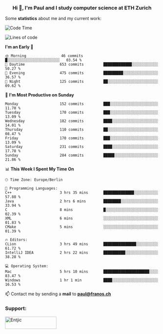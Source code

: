 <h3 align="center">Hi 👋, I'm Paul and I study computer science at ETH Zurich</h3>


Some **statistics** about me and my current work:

<!--START_SECTION:waka-->
![Code Time](http://img.shields.io/badge/Code%20Time-1%2C354%20hrs%2024%20mins-blue)

![Lines of code](https://img.shields.io/badge/From%20Hello%20World%20I%27ve%20Written-1.9%20million%20lines%20of%20code-blue)

**I'm an Early 🐤** 

```text
🌞 Morning                46 commits          █░░░░░░░░░░░░░░░░░░░░░░░░   03.54 % 
🌆 Daytime                653 commits         █████████████░░░░░░░░░░░░   50.27 % 
🌃 Evening                475 commits         █████████░░░░░░░░░░░░░░░░   36.57 % 
🌙 Night                  125 commits         ██░░░░░░░░░░░░░░░░░░░░░░░   09.62 % 
```
📅 **I'm Most Productive on Sunday** 

```text
Monday                   152 commits         ███░░░░░░░░░░░░░░░░░░░░░░   11.70 % 
Tuesday                  170 commits         ███░░░░░░░░░░░░░░░░░░░░░░   13.09 % 
Wednesday                182 commits         ████░░░░░░░░░░░░░░░░░░░░░   14.01 % 
Thursday                 110 commits         ██░░░░░░░░░░░░░░░░░░░░░░░   08.47 % 
Friday                   170 commits         ███░░░░░░░░░░░░░░░░░░░░░░   13.09 % 
Saturday                 231 commits         ████░░░░░░░░░░░░░░░░░░░░░   17.78 % 
Sunday                   284 commits         █████░░░░░░░░░░░░░░░░░░░░   21.86 % 
```


📊 **This Week I Spent My Time On** 

```text
🕑︎ Time Zone: Europe/Berlin

💬 Programming Languages: 
C++                      3 hrs 35 mins       ██████████████░░░░░░░░░░░   57.88 % 
Java                     2 hrs 6 mins        ████████░░░░░░░░░░░░░░░░░   33.94 % 
C                        8 mins              █░░░░░░░░░░░░░░░░░░░░░░░░   02.39 % 
XML                      6 mins              ░░░░░░░░░░░░░░░░░░░░░░░░░   01.83 % 
CMake                    5 mins              ░░░░░░░░░░░░░░░░░░░░░░░░░   01.39 % 

🔥 Editors: 
CLion                    3 hrs 49 mins       ███████████████░░░░░░░░░░   61.72 % 
IntelliJ IDEA            2 hrs 22 mins       ██████████░░░░░░░░░░░░░░░   38.28 % 

💻 Operating System: 
Mac                      5 hrs 10 mins       █████████████████████░░░░   83.47 % 
Windows                  1 hr 1 min          ████░░░░░░░░░░░░░░░░░░░░░   16.53 % 
```


<!--END_SECTION:waka-->

📫 Contact me by sending a **mail** to **paul@franos.ch**

<h3 align="left">Support:</h3>
<p><a href="https://ko-fi.com/Entjic"> <img align="left" src="https://cdn.ko-fi.com/cdn/kofi3.png?v=3" height="40" width="168" alt="Entjic" /></a></p>
